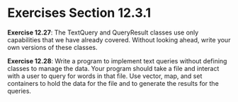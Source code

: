 # Exercises Section 12.3.1

**Exercise 12.27**: The TextQuery and QueryResult classes use only
capabilities that we have already covered. Without looking ahead, write
your own versions of these classes.

**Exercise 12.28**: Write a program to implement text queries without
defining classes to manage the data. Your program should take a file and
interact with a user to query for words in that file. Use vector, map, and set
containers to hold the data for the file and to generate the results for the
queries.
